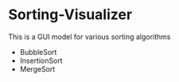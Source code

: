 # Sorting-Visualizer
This is a GUI model for various sorting algorithms
- BubbleSort
- InsertionSort
- MergeSort
